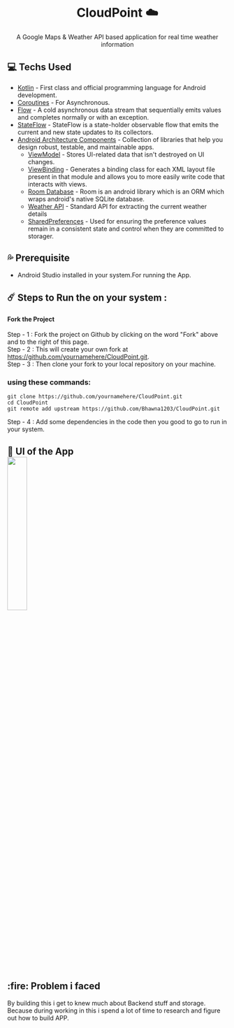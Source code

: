 <h1 align="center"> CloudPoint ☁️</h1>

<p align="center">  
 A Google Maps &amp; Weather API based application for real time weather information
<br>
  
 
 ## 💻 Techs Used 
- [Kotlin](https://kotlinlang.org/) - First class and official programming language for Android development.
- [Coroutines](https://kotlinlang.org/docs/coroutines-overview.html) - For Asynchronous.
- [Flow](https://kotlin.github.io/kotlinx.coroutines/kotlinx-coroutines-core/kotlinx.coroutines.flow/-flow/) - A cold asynchronous data stream that sequentially emits values and completes normally or with an exception.
- [StateFlow](https://developer.android.com/kotlin/flow/stateflow-and-sharedflow) - StateFlow is a state-holder observable flow that emits the current and new state updates to its collectors.
- [Android Architecture Components](https://developer.android.com/topic/architecture) - Collection of libraries that help you design robust, testable, and maintainable apps.
  - [ViewModel](https://developer.android.com/topic/libraries/architecture/viewmodel) - Stores UI-related data that isn't destroyed on UI changes.
  - [ViewBinding](https://developer.android.com/topic/libraries/view-binding) - Generates a binding class for each XML layout file present in that module and allows you to more easily write code that interacts with views.
  - [Room Database](https://developer.android.com/training/data-storage/room) - Room is an android library which is an ORM which wraps android's native SQLite database.
  - [Weather API](https://openweathermap.org/api/one-call-3) - Standard API for extracting the current weather details 
  - [SharedPreferences](https://dagger.dev/hilt/) - Used for ensuring the preference values remain in a consistent state and control when they are committed to storager.

  
  
 ## :sweat_drops: Prerequisite
* Android Studio installed in your system.For running the App.
  
## ☄️ Steps to Run the on your system :
  
 #### Fork the Project

  Step - 1 : Fork the project on Github by clicking on the word "Fork" above and to the right of this page.  <br>
  Step - 2 : This will create your own fork at https://github.com/yournamehere/CloudPoint.git.  <br>
  Step - 3 : Then clone your fork to your local repository on your machine.  <br>
  
  ### using these commands:
  
  ```
git clone https://github.com/yournamehere/CloudPoint.git
cd CloudPoint
git remote add upstream https://github.com/Bhawna1203/CloudPoint.git
```
  Step - 4 : Add some dependencies in the code then you good to go to run in your system.
  <br>
  
  
  
<h2> 🌻 UI of the App </h><br>
<img src="https://github.com/Bhawna1203/CloudPoint/blob/main/main.gif" align="middle" width="30%"/>

  

<h2> :fire: Problem i faced</h2>
<p>   By building this i get to  knew much about Backend stuff and storage. Because during working in this i spend a lot of time to research and figure out how to build APP.


 </p> 
  
  

